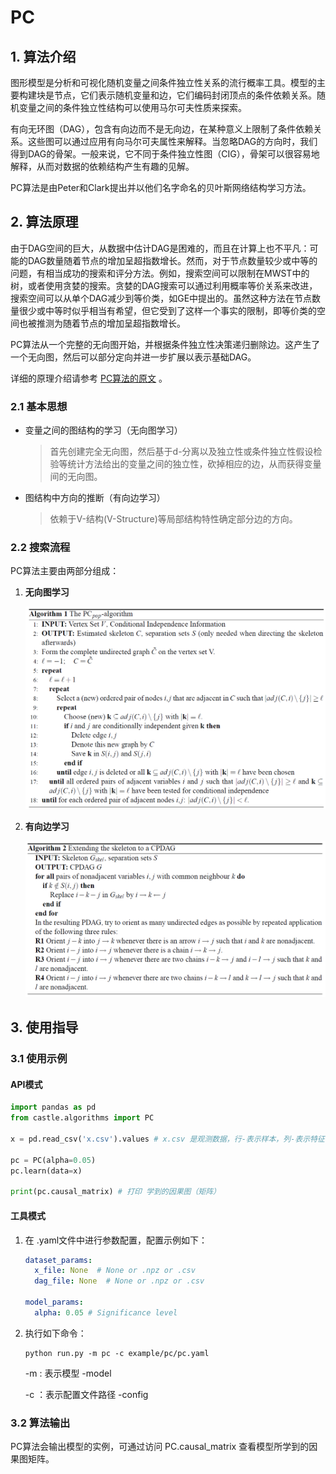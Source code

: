 # PC

## 1. 算法介绍

图形模型是分析和可视化随机变量之间条件独立性关系的流行概率工具。模型的主要构建块是节点，它们表示随机变量和边，它们编码封闭顶点的条件依赖关系。随机变量之间的条件独立性结构可以使用马尔可夫性质来探索。

有向无环图（DAG），包含有向边而不是无向边，在某种意义上限制了条件依赖关系。这些图可以通过应用有向马尔可夫属性来解释。当忽略DAG的方向时，我们得到DAG的骨架。一般来说，它不同于条件独立性图（CIG），骨架可以很容易地解释，从而对数据的依赖结构产生有趣的见解。

PC算法是由Peter和Clark提出并以他们名字命名的贝叶斯网络结构学习方法。

## 2. 算法原理

由于DAG空间的巨大，从数据中估计DAG是困难的，而且在计算上也不平凡：可能的DAG数量随着节点的增加呈超指数增长。然而，对于节点数量较少或中等的问题，有相当成功的搜索和评分方法。例如，搜索空间可以限制在MWST中的树，或者使用贪婪的搜索。贪婪的DAG搜索可以通过利用概率等价关系来改进，搜索空间可以从单个DAG减少到等价类，如GE中提出的。虽然这种方法在节点数量很少或中等时似乎相当有希望，但它受到了这样一个事实的限制，即等价类的空间也被推测为随着节点的增加呈超指数增长。

PC算法从一个完整的无向图开始，并根据条件独立性决策递归删除边。这产生了一个无向图，然后可以部分定向并进一步扩展以表示基础DAG。

详细的原理介绍请参考 [PC算法的原文](https://www.jmlr.org/papers/volume8/kalisch07a/kalisch07a.pdf) 。

### 2.1 基本思想

- 变量之间的图结构的学习（无向图学习）

  > 首先创建完全无向图，然后基于d-分离以及独立性或条件独立性假设检验等统计方法给出的变量之间的独立性，砍掉相应的边，从而获得变量间的无向图。

- 图结构中方向的推断（有向边学习）

  > 依赖于V-结构(V-Structure)等局部结构特性确定部分边的方向。

### 2.2 搜索流程

PC算法主要由两部分组成：

1. **无向图学习**

   ![](./image/pc1.png)

2. **有向边学习**

   ![](./image/pc2.PNG)

## 3. 使用指导

### 3.1 使用示例

#### API模式

```python
import pandas as pd
from castle.algorithms import PC

x = pd.read_csv('x.csv').values # x.csv 是观测数据，行-表示样本，列-表示特征

pc = PC(alpha=0.05)
pc.learn(data=x)

print(pc.causal_matrix) # 打印 学到的因果图（矩阵）
```

#### 工具模式

1. 在 .yaml文件中进行参数配置，配置示例如下：

   ```yaml
   dataset_params:
     x_file: None  # None or .npz or .csv
     dag_file: None  # None or .npz or .csv
   
   model_params:
     alpha: 0.05 # Significance level
   ```

2. 执行如下命令：

   ```shell
   python run.py -m pc -c example/pc/pc.yaml
   ```

   \-m :  表示模型  -model

   \-c ：表示配置文件路径  -config

### 3.2 算法输出

PC算法会输出模型的实例，可通过访问 PC.causal_matrix 查看模型所学到的因果图矩阵。

